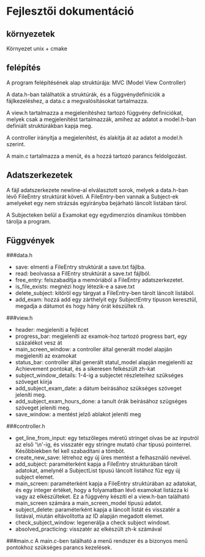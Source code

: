 # Fejlesztői dokumentáció
## környezetek
Környezet unix + cmake

## felépítés
A program felépítésének alap struktúrája: MVC (Model View Controller)

A data.h-ban találhatók a struktúrák, és a függvénydefiniciók a fájlkezeléshez, a data.c a megvalósításokat tartalmazza.

A view.h tartalmazza a megjelenítéshez tartozó függvény definiciókat, melyek csak a megjelenítést tartalmazzák, amihez az adatot a model.h-ban definiált struktúrákban kapja meg.

A controller irányítja a megjelenítést, és alakítja át az adatot a model.h szerint.

A main.c tartalmazza a menüt, és a hozzá tartozó parancs feldolgozást.

## Adatszerkezetek

A fájl adatszerkezete newline-al elválasztott sorok, melyek a data.h-ban lévő FileEntry struktúrát követi.
A FileEntry-ben vannak a Subject-ek amelyeket egy nem strázsás egyirányba bejárható láncolt listában tárol.

A Subjecteken belül a Examokat egy egydimenziós dinamikus tömbben tárolja a program.

## Függvények

###data.h
 - save: elmenti a FileEntry struktúrát a save.txt fájlba.
 - read: beolvassa a FilEntry struktúrát a save.txt fájlból.
 - free_entry: felszabadítja a memóriából a FileEntry adatszerkezetet.
 - is_file_exists: megnézi hogy létezik-e a save.txt
 - delete_subject: kitöröl egy tárgyat a FileEntry-ben tárolt láncolt listából.
 - add_exam: hozzá add egy zárthelyit egy SubjectEntry típuson keresztül, megadja a dátumot és hogy hány órát készültek rá.
 
 ###view.h
 - header: megjeleníti a fejlécet
 - progress_bar: megjeleníti az examok-hoz tartozó progress bart, egy százalékot vesz át
 - main_screen_window: a controller által generált model alapján megjeleníti az examokat
 - status_bar: controller által generált statul_model alapján megjeleníti az Achievement pontokat, és a sikeresen felkészült zh-kat
 - subject_window_details: 1-4-ig a subjectet részleteihez szükséges szöveget kiirja
 - add_subject_exam_date: a dátum beírásához szükséges szöveget jeleníti meg.
 - add_subject_exam_hours_done: a tanult órák beírásához szügséges szöveget jeleníti meg.
 - save_window: a mentést jelző ablakot jeleníti meg
 
  ###controller.h
  - get_line_from_input: egy tetszőleges méretű stringet olvas be az inputról az első '\n'-ig, és visszatér egy stringre mutató char típusú pointerrel. Későbbiekben fel kell szabadítani a tömböt.
  - create_new_save: létrehoz egy új üres mentést a felhasználó nevével.
  - add_subject: paraméterként kapja a FileEntry strukturában tárolt adatokat, amelynél a SubjectList tipusú láncolt listához fűz egy új subject elemet.
  - main_screen: paraméterként kapja a FileEntry struktúrában az adatokat, és egy integer értéket, hogy a folyamatban lévő examokat listázza ki vagy az elkészülteket. Ez a függvény készíti el a view.h-ban található main_screen számára a main_screen_model típusú adatot.
  - subject_delete: paraméterként kapja a láncolt listát és visszatér a listával, miután eltávolította az ID alapján megadott elemet.
  - check_subject_window: legenerálja a check subject windowt.
  - absolved_practicing: visszatér az elkészült zh-k számával
   
   ###main.c
   A main.c-ben található a menű rendszer és a bizonyos menű pontokhoz szükséges parancs kezelések.
  